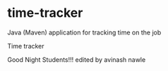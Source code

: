 # time-tracker
Java (Maven) application for tracking time on the job

Time tracker

Good Night Students!!!
edited by avinash nawle
